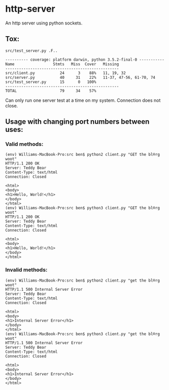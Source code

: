 # http-server

An http server using python sockets.

## Tox:

    src/test_server.py .F..

    ---------- coverage: platform darwin, python 3.5.2-final-0 -----------
    Name                 Stmts   Miss  Cover   Missing
    --------------------------------------------------
    src/client.py           24      3    88%   11, 19, 32
    src/server.py           40     31    22%   11-37, 47-56, 61-70, 74
    src/test_server.py      15      0   100%
    --------------------------------------------------
    TOTAL                   79     34    57%
    
Can only run one server test at a time on my system. Connection does not close.




## Usage with changing port numbers between uses:

### Valid methods:

    (env) Williams-MacBook-Pro:src ben$ python2 client.py "GET the bl®rg woot"
    HTTP/1.1 200 OK
    Server: Teddy Bear
    Content-Type: text/html
    Connection: Closed

    <html>
    <body>
    <h1>Hello, World!</h1>
    </body>
    </html>
    (env) Williams-MacBook-Pro:src ben$ python3 client.py "GET the bl®rg woot"
    HTTP/1.1 200 OK
    Server: Teddy Bear
    Content-Type: text/html
    Connection: Closed

    <html>
    <body>
    <h1>Hello, World!</h1>
    </body>
    </html>
    
### Invalid methods:

    (env) Williams-MacBook-Pro:src ben$ python2 client.py "get the bl®rg woot"
    HTTP/1.1 500 Internal Server Error
    Server: Teddy Bear
    Content-Type: text/html
    Connection: Closed

    <html>
    <body>
    <h1>Internal Server Error</h1>
    </body>
    </html>
    (env) Williams-MacBook-Pro:src ben$ python3 client.py "get the bl®rg woot"
    HTTP/1.1 500 Internal Server Error
    Server: Teddy Bear
    Content-Type: text/html
    Connection: Closed

    <html>
    <body>
    <h1>Internal Server Error</h1>
    </body>
    </html>
